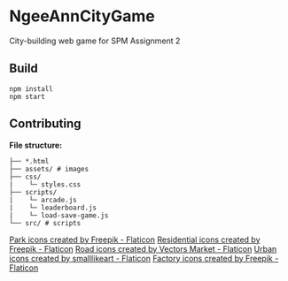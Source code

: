 # NgeeAnnCityGame
City-building web game for SPM Assignment 2

## Build
```
npm install
npm start
```

## Contributing
**File structure:**
```
├── *.html
├── assets/ # images
├── css/
|    └─ styles.css
├── scripts/
|    └─ arcade.js
|    └─ leaderboard.js
|    └─ load-save-game.js
└── src/ # scripts
```
<a href="https://www.flaticon.com/free-icons/park" title="park icons">Park icons created by Freepik - Flaticon</a>
<a href="https://www.flaticon.com/free-icons/residential" title="residential icons">Residential icons created by Freepik - Flaticon</a>
<a href="https://www.flaticon.com/free-icons/road" title="road icons">Road icons created by Vectors Market - Flaticon</a>
<a href="https://www.flaticon.com/free-icons/urban" title="urban icons">Urban icons created by smalllikeart - Flaticon</a>
<a href="https://www.flaticon.com/free-icons/factory" title="factory icons">Factory icons created by Freepik - Flaticon</a>
